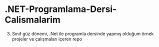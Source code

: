 # .NET-Programlama-Dersi-Calismalarim
 3. Sınıf güz dönemi, .Net ile programla dersinde yapmış olduğum örnek projeler ve çalışmaları içeren repo
